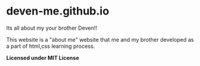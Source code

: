 # deven-me.github.io

Its all about my your brother Deven!!

This website is a "about me" website that me and my brother developed as a part of html,css learning process.

**Licensed under MIT License**
